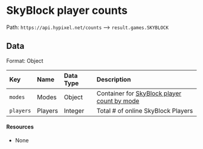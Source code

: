 # SkyBlock player counts
Path: `https://api.hypixel.net/counts` --> `result.games.SKYBLOCK`

## Data
Format: Object

|Key|Name|Data Type|Description|
|:-|:-|:-|:-|
|`modes`|Modes|Object|Container for [SkyBlock player count by mode](https://github.com/HypixelCommunity/Hypixel-Api-Documentation/tree/main/Counts/games/SKYBLOCK/modes)|
|`players`|Players|Integer|Total # of online SkyBlock Players|

#### Resources
- None